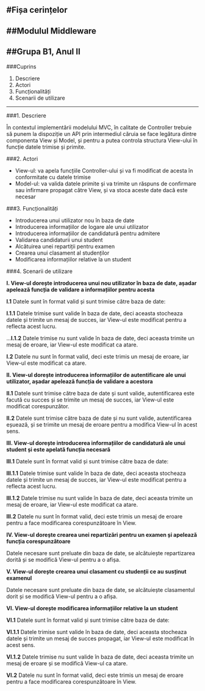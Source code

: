 #Fișa cerințelor
---------------------------
##Modulul Middleware
---------------------------
##Grupa B1, Anul II
---------------------------
###Cuprins
1.  Descriere
2.  Actori
3.  Funcționalități
4.  Scenarii de utilizare
----------------------------
###1.   Descriere

În contextul implementării modelului MVC, în calitate de Controller trebuie să punem la dispoziție un API prin intermediul căruia se face legătura dintre componenta View și Model, și pentru a putea controla structura View-ului în funcție datele trimise și primite.

###2.   Actori

-   View-ul: va apela funcțiile Controller-ului și va fi modificat de acesta în conformitate cu datele trimise
-   Model-ul: va valida datele primite și va trimite un răspuns de confirmare sau infirmare propagat către View, și va stoca aceste date dacă este necesar 

###3.   Funcționalități

-   Introducerea unui utilizator nou în baza de date
-   Introducerea informațiilor de logare ale unui utilizator
-   Introducerea informațiilor de candidatură pentru admitere
-   Validarea candidaturii unui student
-   Alcătuirea unei repartiții pentru examen
-   Crearea unui clasament al studenților
-   Modificarea informațiilor relative la un student

###4.   Scenarii de utilizare

**I. View-ul dorește introducerea unui nou utilizator în baza de date, așadar apelează funcția de validare a informațiilor pentru acesta**

**I.1** Datele sunt în format valid și sunt trimise către baza de date:

**I.1.1** Datele trimise sunt valide în baza de date, deci aceasta stocheaza datele și trimite un mesaj de succes, iar View-ul este modificat pentru a reflecta acest lucru.
    
...**I.1.2** Datele trimise nu sunt valide în baza de date, deci aceasta trimite un mesaj de eroare, iar View-ul este modificat ca atare.

**I.2** Datele nu sunt în format valid, deci este trimis un mesaj de eroare, iar View-ul este modificat ca atare.

**II.   View-ul dorește introducerea informațiilor de autentificare ale unui utilizator, așadar apelează funcția de validare a acestora**

**II.1** Datele sunt trimise către baza de date și sunt valide, autentificarea este facută cu succes și se trimite un mesaj de succes, iar View-ul este modificat corespunzător.

**II.2** Datele sunt trimise către baza de date și nu sunt valide, autentificarea eșuează, și se trimite un mesaj de eroare pentru a modifica View-ul în acest sens.

**III.  View-ul dorește introducerea informațiilor de candidatură ale unui student și este apelată funcția necesară**

**III.1** Datele sunt în format valid și sunt trimise către baza de date:

**III.1.1** Datele trimise sunt valide în baza de date, deci aceasta stocheaza datele și trimite un mesaj de succes, iar View-ul este modificat pentru a reflecta acest lucru.

**III.1.2** Datele trimise nu sunt valide în baza de date, deci aceasta trimite un mesaj de eroare, iar View-ul este modificat ca atare.

**III.2** Datele nu sunt în format valid, deci este trimis un mesaj de eroare pentru a face modificarea corespunzătoare în View.

**IV.   View-ul dorește crearea unei repartizări pentru un examen și apelează funcția corespunzătoare**

Datele necesare sunt preluate din baza de date, se alcătuiește repartizarea dorită și se modifică View-ul pentru a o afișa.

**V.    View-ul dorește crearea unui clasament cu studenții ce au susținut examenul**

Datele necesare sunt preluate din baza de date, se alcătuiește clasamentul dorit și se modifică View-ul pentru a o afișa.

**VI.   View-ul dorește modificarea informațiilor relative la un student**

**VI.1** Datele sunt în format valid și sunt trimise către baza de date:

**VI.1.1** Datele trimise sunt valide în baza de date, deci aceasta stocheaza datele și trimite un mesaj de succes propagat, iar View-ul este modificat în acest sens.

**VI.1.2** Datele trimise nu sunt valide în baza de date, deci aceasta trimite un mesaj de eroare și se modifică View-ul ca atare.
    
**VI.2** Datele nu sunt în format valid, deci este trimis un mesaj de eroare pentru a face modificarea corespunzătoare în View.
